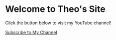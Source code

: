 <html lang="en">
<head>
    <meta charset="UTF-8">
    <meta name="viewport" content="width=device-width, initial-scale=1.0">
</head>
<body>
    <h1>Welcome to Theo's Site</h1>
    <p>Click the button below to visit my YouTube channel!</p>
    <a class="button" href="https://youtube.com/@Theo-d8b2t" target="_blank">Subscribe to My Channel</a>
</body>
</html>
